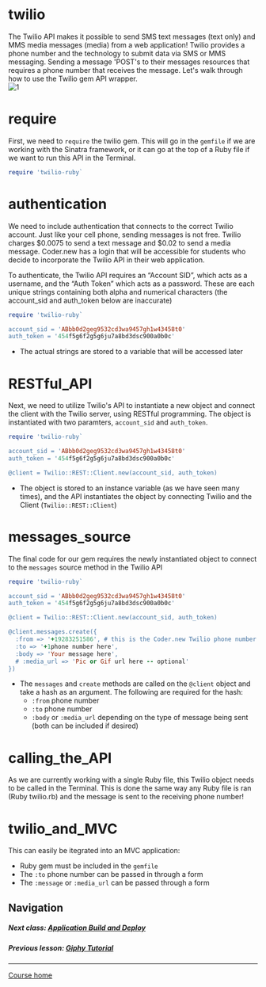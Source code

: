 # twilio
The Twilio API makes it possible to send SMS text messages (text only) and MMS media messages (media) from a web application! Twilio provides a phone number and the technology to submit data via SMS or MMS messaging. Sending a message 'POST's to their messages resources that requires a phone number that receives the message. Let's walk through how to use the Twilio gem API wrapper.  
![1](http://i.imgur.com/B1sVSyb.gif)  

# require
First, we need to `require` the twilio gem. This will go in the `gemfile` if we are working with the Sinatra framework, or it can go at the top of a Ruby file if we want to run this API in the Terminal.
```ruby
require 'twilio-ruby`
```  

# authentication
We need to include authentication that connects to the correct Twilio account. Just like your cell phone, sending messages is not free. Twilio charges $0.0075 to send a text message and $0.02 to send a media message. Coder.new has a login that will be accessible for students who decide to incorporate the Twilio API in their web application.  

To authenticate, the Twilio API requires an “Account SID”, which acts as a username, and the “Auth Token” which acts as a password. These are each unique strings containing both alpha and numerical characters (the account_sid and auth_token below are inaccurate)  
```ruby
require 'twilio-ruby`

account_sid = 'ABbb0d2geg9532cd3wa9457gh1w43458t0'
auth_token = '454f5g6f2g5g6ju7a8bd3dsc900a0b0c'
```  
- The actual strings are stored to a variable that will be accessed later

# RESTful_API
Next, we need to utilize Twilio's API to instantiate a new object and connect the client with the Twilio server, using RESTful programming. The object is instantiated with two paramters, `account_sid` and `auth_token`.
```ruby
require 'twilio-ruby`

account_sid = 'ABbb0d2geg9532cd3wa9457gh1w43458t0'
auth_token = '454f5g6f2g5g6ju7a8bd3dsc900a0b0c'

@client = Twilio::REST::Client.new(account_sid, auth_token)
```  
- The object is stored to an instance variable (as we have seen many times), and the API instantiates the object by connecting Twilio and the Client (`Twilio::REST::Client`)

# messages_source
The final code for our gem requires the newly instantiated object to connect to the `messages` source method in the Twilio API
```ruby
require 'twilio-ruby`

account_sid = 'ABbb0d2geg9532cd3wa9457gh1w43458t0'
auth_token = '454f5g6f2g5g6ju7a8bd3dsc900a0b0c'

@client = Twilio::REST::Client.new(account_sid, auth_token)

@client.messages.create({
  :from => '+19283251586', # this is the Coder.new Twilio phone number
  :to => '+1phone number here',
  :body => 'Your message here',
  # :media_url => 'Pic or Gif url here -- optional'
})
```  
- The `messages` and `create` methods are called on the `@client` object and take a hash as an argument. The following are required for the hash:
  - `:from` phone number
  - `:to` phone number
  - `:body` or `:media_url` depending on the type of message being sent (both can be included if desired)

# calling_the_API
As we are currently working with a single Ruby file, this Twilio object needs to be called in the Terminal. This is done the same way any Ruby file is ran (Ruby twilio.rb) and the message is sent to the receiving phone number! 

# twilio_and_MVC
This can easily be itegrated into an MVC application:
- Ruby gem must be included in the `gemfile`
- The `:to` phone number can be passed in through a form
- The `:message` or `:media_url` can be passed through a form


## Navigation  
##### Next class: [Application Build and Deploy](https://github.com/Coderdotnew/intro_web_apps_dgm/tree/master/12_class) 
##### Previous lesson: [Giphy Tutorial](https://github.com/Coderdotnew/intro_web_apps_dgm/tree/master/11_class/02_giphy)   
---  
[Course home](https://github.com/Coderdotnew/intro_web_apps_dgm)   
